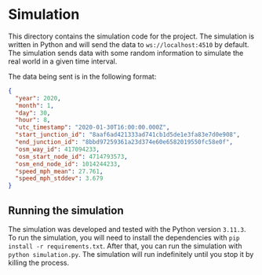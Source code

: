 # Simulation

This directory contains the simulation code for the project. The simulation is written in
Python and will send the data to `ws://localhost:4510` by default. The simulation sends
data with some random information to simulate the real world in a given time interval.

The data being sent is in the following format:

```json
{
  "year": 2020,
  "month": 1,
  "day": 30,
  "hour": 8,
  "utc_timestamp": "2020-01-30T16:00:00.000Z",
  "start_junction_id": "8aaf6ad421333ad741cb1d5de1e3fa83e7d0e908",
  "end_junction_id": "8bbd97259361a23d374e60e6582019550fc58e0f",
  "osm_way_id": 417094233,
  "osm_start_node_id": 4714793573,
  "osm_end_node_id": 1014244233,
  "speed_mph_mean": 27.761,
  "speed_mph_stddev": 3.679
}
```

## Running the simulation

The simulation was developed and tested with the Python version `3.11.3`. To run the
simulation, you will need to install the dependencies with `pip install -r requirements.txt`.
After that, you can run the simulation with `python simulation.py`. The simulation will
run indefinitely until you stop it by killing the process.